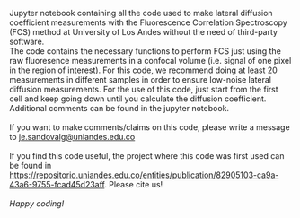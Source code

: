 Jupyter notebook containing all the code used to make lateral diffusion coefficient measurements with the Fluorescence Correlation Spectroscopy (FCS) method at University of Los Andes without the need of third-party software. <br> The code contains the necessary functions to perform FCS just using the raw fluoresence measurements in a confocal volume (i.e. signal of one pixel in the region of interest).
For this code, we recommend doing at least 20 measurements in different samples in order to ensure low-noise lateral diffusion measurements. For the use of this code, just start from the first cell and keep going down until you calculate the diffusion coefficient. Additional comments can be found in the jupyter notebook.<br><br>
If you want to make comments/claims on this code, please write a message to je.sandovalg@uniandes.edu.co<br> <br>
If you find this code useful, the project where this code was first used can be found in https://repositorio.uniandes.edu.co/entities/publication/82905103-ca9a-43a6-9755-fcad45d23aff. Please cite us!<br><br>
<i>Happy coding!</i>
